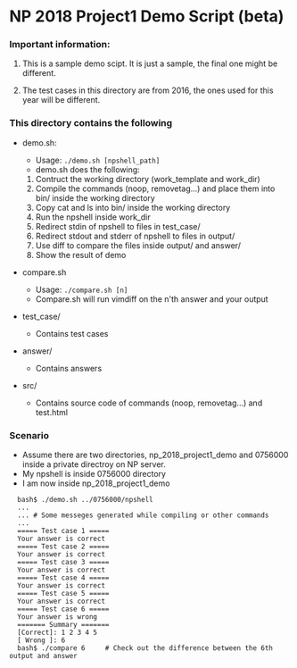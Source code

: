 # NP 2018 Project1 Demo Script (beta)

### Important information: 
1. This is a sample demo scipt. It is just a sample, the final one might be different.

2. The test cases in this directory are from 2016, the ones used for this year will be different.

### This directory contains the following
- demo.sh: 
    - Usage: `./demo.sh [npshell_path]`
    - demo.sh does the following:
    1. Contruct the working directory (work_template and work_dir)
    2. Compile the commands (noop, removetag...) and place them into bin/ inside the working directory
    3. Copy cat and ls into bin/ inside the working directory
    4. Run the npshell inside work_dir
    5. Redirect stdin of npshell to files in test_case/
    6. Redirect stdout and stderr of npshell to files in output/
    7. Use diff to compare the files inside output/ and answer/
    8. Show the result of demo

- compare.sh
    - Usage: `./compare.sh [n]`
    - Compare.sh will run vimdiff on the n'th answer and your output

- test_case/
    - Contains test cases

- answer/
    - Contains answers

- src/
    - Contains source code of commands (noop, removetag...) and test.html

### Scenario
- Assume there are two directories, np_2018_project1_demo and 0756000 inside a private directroy on NP server.
- My npshell is inside 0756000 directory
- I am now inside np_2018_project1_demo

```
  bash$ ./demo.sh ../0756000/npshell
  ...
  ... # Some messeges generated while compiling or other commands
  ...
  ===== Test case 1 =====
  Your answer is correct
  ===== Test case 2 =====
  Your answer is correct
  ===== Test case 3 =====
  Your answer is correct
  ===== Test case 4 =====
  Your answer is correct
  ===== Test case 5 =====
  Your answer is correct
  ===== Test case 6 =====
  Your answer is wrong
  ======= Summary =======
  [Correct]: 1 2 3 4 5
  [ Wrong ]: 6
  bash$ ./compare 6     # Check out the difference between the 6th output and answer
```

